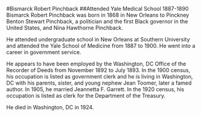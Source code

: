 #Bismarck Robert Pinchback
##Attended Yale Medical School 1887-1890
Bismarck Robert Pinchback was born in 1868 in New Orleans to Pinckney Benton Stewart Pinchback, a politician and the first Black governor in the United States, and Nina Hawthorne Pinchback.

He attended undergraduate school in New Orleans at Southern University and attended the Yale School of Medicine from 1887 to 1900. He went into a career in government service.

He appears to have been employed by the Washington, DC Office of the Recorder of Deeds from November 1892 to July 1893. In the 1900 census, his occupation is listed as government clerk and he is living in Washington, DC with his parents, sister, and young nephew Jean Toomer, later a famed author. In 1905, he married Jeannetta F. Garrett.  In the 1920 census, his occupation is listed as clerk for the Department of the Treasury.

He died in Washington, DC in 1924.


